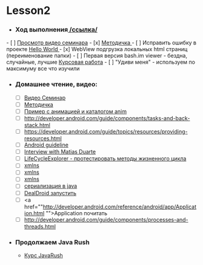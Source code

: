 Lesson2
=======

- ### Ход выполнения<a href="https://github.com/YrNiki/Lesson2/issues/1"> /ссылка/</a>
<p>
- [ ] <a href="https://docs.google.com/file/d/0Bz6ipMTqmWaqel9ORzBHNlNwdFk/edit">Просмотр видео семинара</a> 
- [x] <a href="https://www.dropbox.com/s/3zt4khg8mg4pc7s/android_lesson2_februrary_methodics_2013.rar">Методичка </a>
- [ ] Исправить ошибку в проекте <a href="https://drive.google.com/file/d/0Bz6ipMTqmWaqWG5IMmYwUmxKX1k/edit?usp=sharing">Hello World </a>
- [x] WebView подгрузка локальных html страниц (переименование папки)
- [ ] Первая версия bash.im viewer - бездна, случайные, лучшие <a href="https://www.dropbox.com/sh/oqs1ps8jj3elh6s/oSrwylc4fC">Курсовая работа</a>
- [ ] "Удиви меня" - используем по максимуму все что изучили

- ### Домашнее чтение, видео:
  - [ ] <a href="https://docs.google.com/file/d/0Bz6ipMTqmWaqel9ORzBHNlNwdFk/edit">Видео Семинар</a>
  - [ ] <a href="https://www.dropbox.com/s/3zt4khg8mg4pc7s/android_lesson2_februrary_methodics_2013.rar">Методичка</a>
  - [ ]  <a href="http://devcolibri.com/3479">Пример с анимацией и каталогом anim</a>
  - [ ] http://developer.android.com/guide/components/tasks-and-back-stack.html
  - [ ] https://developer.android.com/guide/topics/resources/providing-resources.html
  - [ ]  <a href="http://developer.android.com/design/index.html">Android guideline</a> 
  - [ ]  <a href="http://www.theverge.com/2012/1/12/2703021/android-matias-duarte-live-special-announcement">Interview with Matias Duarte</a>
  - [ ]  <a href="https://dl.dropbox.com/u/33173295/LifecycleExplorer.rar">LifeCycleExplorer - протестировать методы жизненного цикла</a> 
  - [ ]  <a href="http://www.w3schools.com/xml/xml_namespaces.asp">xmlns</a>
  - [ ]  <a href="http://en.wikipedia.org/wiki/XML_namespace">xmlns</a>
  - [ ]  <a href="http://www.vbnet.ru/articles/showarticle.aspx?id=146">xmlns</a>
  - [ ]  <a href="http://habrahabr.ru/post/60317/">сериализация в java</a>
  - [ ]  <a href="https://dl.dropbox.com/u/33173295/DealDroid.rar">DealDroid запустить </a>
  - [ ]  <a href=""http://developer.android.com/reference/android/app/Application.html
"">Application почитать</a>
  - [ ] http://developer.android.com/guide/components/processes-and-threads.html

- ### Продолжаем Java Rush
  * <a href="http://javarush.ru">Курс JavaRush</a>
